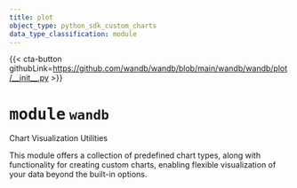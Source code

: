```yaml
---
title: plot
object_type: python_sdk_custom_charts
data_type_classification: module
---
```


{{< cta-button githubLink=https://github.com/wandb/wandb/blob/main/wandb/wandb/plot/__init__.py >}}




# <kbd>module</kbd> `wandb`
Chart Visualization Utilities 

This module offers a collection of predefined chart types, along with functionality for creating custom charts, enabling flexible visualization of your data beyond the built-in options. 

